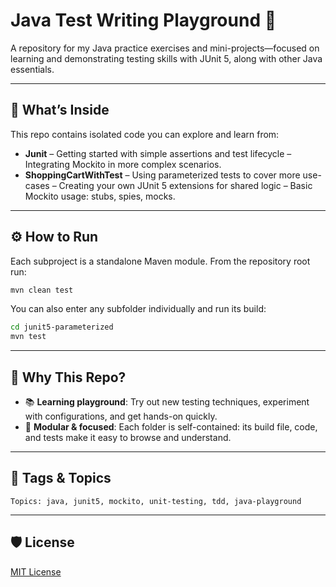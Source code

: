 # Java Test Writing Playground 🧪

A repository for my Java practice exercises and mini-projects—focused on learning and demonstrating testing skills with JUnit 5, along with other Java essentials.

---

## 🚀 What’s Inside

This repo contains isolated code you can explore and learn from:


- **Junit** – Getting started with simple assertions and test lifecycle – Integrating Mockito in more complex scenarios. 
- **ShoppingCartWithTest** – Using parameterized tests to cover more use-cases – Creating your own JUnit 5 extensions for shared logic – Basic Mockito usage: stubs, spies, mocks.

---

## ⚙️ How to Run

Each subproject is a standalone Maven module. From the repository root run:

```bash
mvn clean test
````

You can also enter any subfolder individually and run its build:

```bash
cd junit5-parameterized
mvn test
```

---

## 🧪 Why This Repo?

* 📚 **Learning playground**: Try out new testing techniques, experiment with configurations, and get hands-on quickly.
* 🧩 **Modular & focused**: Each folder is self-contained: its build file, code, and tests make it easy to browse and understand.
---

## 📌 Tags & Topics

```
Topics: java, junit5, mockito, unit-testing, tdd, java-playground
```

---

## 🛡️ License

[MIT License](LICENSE.md)

